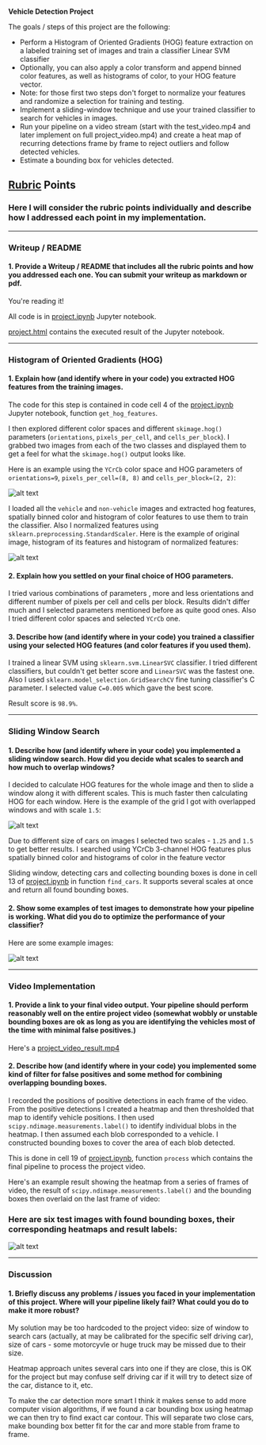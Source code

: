 **Vehicle Detection Project**

The goals / steps of this project are the following:

* Perform a Histogram of Oriented Gradients (HOG) feature extraction on a labeled training set of images and train a classifier Linear SVM classifier
* Optionally, you can also apply a color transform and append binned color features, as well as histograms of color, to your HOG feature vector.
* Note: for those first two steps don't forget to normalize your features and randomize a selection for training and testing.
* Implement a sliding-window technique and use your trained classifier to search for vehicles in images.
* Run your pipeline on a video stream (start with the test_video.mp4 and later implement on full project_video.mp4) and create a heat map of recurring detections frame by frame to reject outliers and follow detected vehicles.
* Estimate a bounding box for vehicles detected.

[//]: # (Image References)
[image1]: ./images/image1.png
[image2]: ./images/image2.png
[image3]: ./images/image3.png
[image4]: ./images/image4.png
[image5]: ./images/image5.png
[project.ipynb]: https://github.com/grdshch/CarND-Vehicle-Detection/blob/master/project.ipynb

## [Rubric](https://review.udacity.com/#!/rubrics/513/view) Points
### Here I will consider the rubric points individually and describe how I addressed each point in my implementation.  

---
### Writeup / README

#### 1. Provide a Writeup / README that includes all the rubric points and how you addressed each one.  You can submit your writeup as markdown or pdf.

You're reading it!

All code is in [project.ipynb] Jupyter notebook.

[project.html](http://htmlpreview.github.io/?https://github.com/grdshch/CarND-Vehicle-Detection/blob/master/project.html) contains the executed result of the Jupyter notebook.

---

### Histogram of Oriented Gradients (HOG)

#### 1. Explain how (and identify where in your code) you extracted HOG features from the training images.

The code for this step is contained in code cell 4 of the [project.ipynb] Jupyter notebook, function `get_hog_features`.  

I then explored different color spaces and different `skimage.hog()` parameters (`orientations`, `pixels_per_cell`, and `cells_per_block`).  I grabbed two images from each of the two classes and displayed them to get a feel for what the `skimage.hog()` output looks like.

Here is an example using the `YCrCb` color space and HOG parameters of `orientations=9`, `pixels_per_cell=(8, 8)` and `cells_per_block=(2, 2)`:

![alt text][image1]

I loaded all the `vehicle` and `non-vehicle` images and extracted hog features, spatially binned color and histogram of color features to use them to train the classifier. Also I normalized features using `sklearn.preprocessing.StandardScaler`. Here is the example of original image, histogram of its features and histogram of normalized features:

![alt text][image2]

#### 2. Explain how you settled on your final choice of HOG parameters.

I tried various combinations of parameters , more and less orientations and different number of pixels per cell and cells per block. Results didn't differ much and I selected parameters mentioned before as quite good ones. Also I tried different color spaces and selected `YCrCb` one.

#### 3. Describe how (and identify where in your code) you trained a classifier using your selected HOG features (and color features if you used them).

I trained a linear SVM using `sklearn.svm.LinearSVC` classifier. I tried different classifiers, but couldn't get better score and `LinearSVC` was the fastest one. Also I used `sklearn.model_selection.GridSearchCV` fine tuning classifier's C parameter. I selected value `C=0.005` which gave the best score.

Result score is `98.9%`.

---

### Sliding Window Search

#### 1. Describe how (and identify where in your code) you implemented a sliding window search.  How did you decide what scales to search and how much to overlap windows?

I decided to calculate HOG features for the whole image and then to slide a window along it with different scales. This is much faster then calculating HOG for each window. Here is the example of the grid I got with overlapped windows and with scale `1.5`:

![alt text][image3]

Due to different size of cars on images I selected two scales - `1.25` and `1.5` to get better results. I searched using YCrCb 3-channel HOG features plus spatially binned color and histograms of color in the feature vector

Sliding window, detecting cars and collecting bounding boxes is done in cell 13 of [project.ipynb] in function `find_cars`. It supports several scales at once and return all found bounding boxes.

#### 2. Show some examples of test images to demonstrate how your pipeline is working.  What did you do to optimize the performance of your classifier?

Here are some example images:

![alt text][image4]

---

### Video Implementation

#### 1. Provide a link to your final video output.  Your pipeline should perform reasonably well on the entire project video (somewhat wobbly or unstable bounding boxes are ok as long as you are identifying the vehicles most of the time with minimal false positives.)
Here's a [project_video_result.mp4](https://github.com/grdshch/CarND-Vehicle-Detection/blob/master/project_video_result.mp4)


#### 2. Describe how (and identify where in your code) you implemented some kind of filter for false positives and some method for combining overlapping bounding boxes.

I recorded the positions of positive detections in each frame of the video.  From the positive detections I created a heatmap and then thresholded that map to identify vehicle positions.  I then used `scipy.ndimage.measurements.label()` to identify individual blobs in the heatmap.  I then assumed each blob corresponded to a vehicle.  I constructed bounding boxes to cover the area of each blob detected.  

This is done in cell 19 of [project.ipynb], function `process` which contains the final pipeline to process the project video.

Here's an example result showing the heatmap from a series of frames of video, the result of `scipy.ndimage.measurements.label()` and the bounding boxes then overlaid on the last frame of video:

### Here are six test images with found bounding boxes, their corresponding heatmaps and result labels:

![alt text][image5]

---

### Discussion

#### 1. Briefly discuss any problems / issues you faced in your implementation of this project.  Where will your pipeline likely fail?  What could you do to make it more robust?

My solution may be too hardcoded to the project video: size of window to search cars (actually, at may be calibrated for the specific self driving car), size of cars - some motorcyvle or huge truck may be missed due to their size.

Heatmap approach unites several cars into one if they are close, this is OK for the project but may confuse self driving car if it will try to detect size of the car, distance to it, etc.

To make the car detection more smart I think it makes sense to add more computer vision algorithms, if we found a car bounding box using heatmap we can then try to find exact car contour. This will separate two close cars, make bounding box better fit for the car and more stable from frame to frame.
